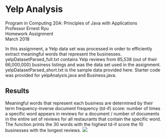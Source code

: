 # Yelp Analysis

Program in Computing 20A: Principles of Java with Applications\
Professor Ernest Ryu\
Homework Assignment\
March 2018

In this assignment, a Yelp data set was processed in order to efficiently extract meaningful words that represent the businesses. yelpDatasetParsed_full.txt contains Yelp reviews from 85,538 (out of their 66,000,000) business listings and was the data set used in the assignment. yelpDatasetParsed_short.txt is the sample data provided here. Starter code was provided for yelpAnalysis.java and Business.java. 

## Results

Meaningful words that  represent each business are determined by their term frequency-inverse document frequency (td-if) score: number of times a specific word appears in reviews for a document / number of documents in the entire set of reviews for all restaurants that contain the specific word. The function prints the 30 words with the highest td-if score the 10 businesses with the longest reviews. 
<img src = "https://kristentang.github.io/photos/yelp.jpg">
